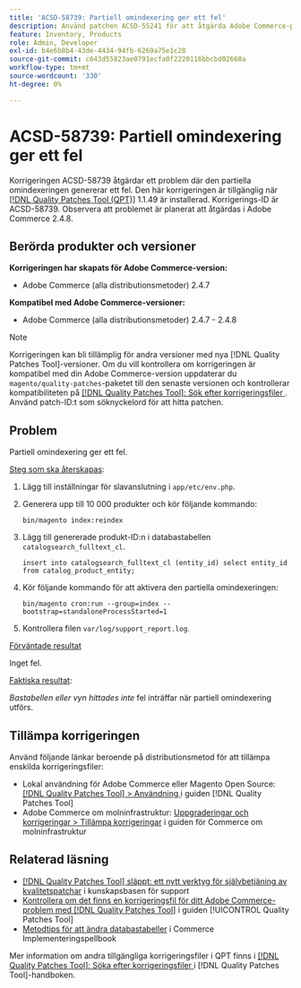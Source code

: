 ```yaml
---
title: 'ACSD-58739: Partiell omindexering ger ett fel'
description: Använd patchen ACSD-55241 för att åtgärda Adobe Commerce-problemet där partiell omindexering ger upphov till ett fel.
feature: Inventory, Products
role: Admin, Developer
exl-id: b4e6b8b4-43de-4434-94fb-6269a75e1c28
source-git-commit: c643d55823ae0791ecfa0f2220116bbcbd02668a
workflow-type: tm+mt
source-wordcount: '330'
ht-degree: 0%

---
```


# ACSD-58739: Partiell omindexering ger ett fel

Korrigeringen ACSD-58739 åtgärdar ett problem där den partiella omindexeringen genererar ett fel. Den här korrigeringen är tillgänglig när [[!DNL Quality Patches Tool (QPT)]](https://experienceleague.adobe.com/en/docs/commerce-knowledge-base/kb/announcements/commerce-announcements/magento-quality-patches-released-new-tool-to-self-serve-quality-patches) 1.1.49 är installerad. Korrigerings-ID är ACSD-58739. Observera att problemet är planerat att åtgärdas i Adobe Commerce 2.4.8.

## Berörda produkter och versioner

**Korrigeringen har skapats för Adobe Commerce-version:**

* Adobe Commerce (alla distributionsmetoder) 2.4.7

**Kompatibel med Adobe Commerce-versioner:**

* Adobe Commerce (alla distributionsmetoder) 2.4.7 - 2.4.8

>[!NOTE]
>
>Korrigeringen kan bli tillämplig för andra versioner med nya [!DNL Quality Patches Tool]-versioner. Om du vill kontrollera om korrigeringen är kompatibel med din Adobe Commerce-version uppdaterar du `magento/quality-patches`-paketet till den senaste versionen och kontrollerar kompatibiliteten på [[!DNL Quality Patches Tool]: Sök efter korrigeringsfiler ](https://experienceleague.adobe.com/tools/commerce-quality-patches/index.html). Använd patch-ID:t som söknyckelord för att hitta patchen.

## Problem

Partiell omindexering ger ett fel.

<u>Steg som ska återskapas</u>:

1. Lägg till inställningar för slavanslutning i `app/etc/env.php`.
1. Generera upp till 10 000 produkter och kör följande kommando:

   ```
   bin/magento index:reindex
   ```

1. Lägg till genererade produkt-ID:n i databastabellen `catalogsearch_fulltext_cl`.

   ```
   insert into catalogsearch_fulltext_cl (entity_id) select entity_id from catalog_product_entity;
   ```

1. Kör följande kommando för att aktivera den partiella omindexeringen:

   ```
   bin/magento cron:run --group=index --bootstrap=standaloneProcessStarted=1 
   ```

1. Kontrollera filen `var/log/support_report.log`.

<u>Förväntade resultat</u>

Inget fel.

<u>Faktiska resultat</u>:

*Bastabellen eller vyn hittades inte* fel inträffar när partiell omindexering utförs.

## Tillämpa korrigeringen

Använd följande länkar beroende på distributionsmetod för att tillämpa enskilda korrigeringsfiler:

* Lokal användning för Adobe Commerce eller Magento Open Source: [[!DNL Quality Patches Tool] > Användning ](/help/tools/quality-patches-tool/usage.md) i guiden [!DNL Quality Patches Tool]
* Adobe Commerce om molninfrastruktur: [Uppgraderingar och korrigeringar > Tillämpa korrigeringar](https://experienceleague.adobe.com/docs/commerce-cloud-service/user-guide/develop/upgrade/apply-patches.html) i guiden för Commerce om molninfrastruktur

## Relaterad läsning

* [[!DNL Quality Patches Tool] släppt: ett nytt verktyg för självbetjäning av kvalitetspatchar](https://experienceleague.adobe.com/en/docs/commerce-knowledge-base/kb/announcements/commerce-announcements/magento-quality-patches-released-new-tool-to-self-serve-quality-patches) i kunskapsbasen för support
* [Kontrollera om det finns en korrigeringsfil för ditt Adobe Commerce-problem med  [!DNL Quality Patches Tool]](/help/tools/quality-patches-tool/patches-available-in-qpt/check-patch-for-magento-issue-with-magento-quality-patches.md) i guiden [!UICONTROL Quality Patches Tool]
* [Metodtips för att ändra databastabeller](https://experienceleague.adobe.com/en/docs/commerce-operations/implementation-playbook/best-practices/development/modifying-core-and-third-party-tables#why-adobe-recommends-avoiding-modifications) i Commerce Implementeringspellbook

Mer information om andra tillgängliga korrigeringsfiler i QPT finns i [[!DNL Quality Patches Tool]: Söka efter korrigeringsfiler ](https://experienceleague.adobe.com/tools/commerce-quality-patches/index.html) i [!DNL Quality Patches Tool]-handboken.
